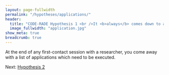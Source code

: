```yaml
---
layout: page-fullwidth
permalink: "/hypotheses/applications/"
header:
  title: "CODE-RADE Hypothesis 1 <br />It <b>always</b> comes down to an application"
  image_fullwidth: "application.jpg"
show_meta: true
breadcrumb: true
---
```


At the end of any first-contact session with a researcher, you come away with a list of applications which need to be executed.

Next: <a href="{{ site.url }}/hypotheses/dependencies/">Hypothesis 2</a>
